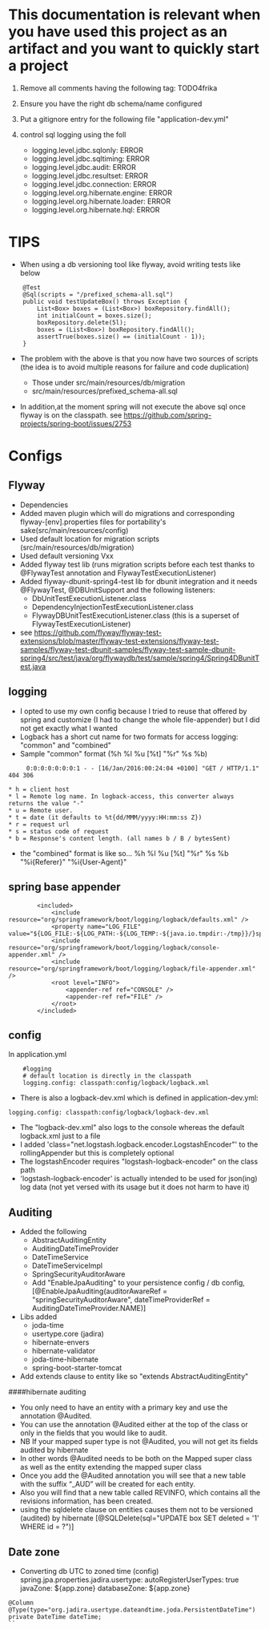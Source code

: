 
This documentation is relevant when you have used this project as an artifact and you want to quickly start a project
=====================================================================================================================

1. Remove all comments having the following tag: TODO4frika

2. Ensure you have the right db schema/name configured

3. Put a gitignore entry for the following file "application-dev.yml"

4. control sql logging using the foll
    * logging.level.jdbc.sqlonly: ERROR
    * logging.level.jdbc.sqltiming: ERROR
    * logging.level.jdbc.audit: ERROR
    * logging.level.jdbc.resultset: ERROR
    * logging.level.jdbc.connection: ERROR
    * logging.level.org.hibernate.engine: ERROR
    * logging.level.org.hibernate.loader: ERROR
    * logging.level.org.hibernate.hql: ERROR




TIPS
====

* When using a db versioning tool like flyway, avoid writing tests like below
```
    @Test
    @Sql(scripts = "/prefixed_schema-all.sql")
    public void testUpdateBox() throws Exception {
        List<Box> boxes = (List<Box>) boxRepository.findAll();
        int initialCount = boxes.size();
        boxRepository.delete(5l);
        boxes = (List<Box>) boxRepository.findAll();
        assertTrue(boxes.size() == (initialCount - 1));
    }
```

* The problem with the above is that you now have two sources of scripts (the idea is to avoid multiple reasons for failure and code duplication)
  * Those under src/main/resources/db/migration
  * src/main/resources/prefixed_schema-all.sql

* In addition,at the moment spring will not execute the above sql once flyway is on the classpath. see https://github.com/spring-projects/spring-boot/issues/2753



Configs
=======

Flyway
------
* Dependencies
* Added maven plugin which will do migrations and corresponding flyway-[env].properties files for portability's sake(src/main/resources/config)
* Used default location for migration scripts (src/main/resources/db/migration)
* Used default versioning Vxx
* Added flyway test lib (runs migration scripts before each test thanks to @FlywayTest annotation and FlywayTestExecutionListener)
* Added flyway-dbunit-spring4-test lib for dbunit integration and it needs @FlywayTest, @DBUnitSupport and the following listeners:
    * DbUnitTestExecutionListener.class
    * DependencyInjectionTestExecutionListener.class
    * FlywayDBUnitTestExecutionListener.class (this is a superset of FlywayTestExecutionListener)
* see https://github.com/flyway/flyway-test-extensions/blob/master/flyway-test-extensions/flyway-test-samples/flyway-test-dbunit-samples/flyway-test-sample-dbunit-spring4/src/test/java/org/flywaydb/test/sample/spring4/Spring4DBunitTest.java


logging
-------
* I opted to use my own config because I tried to reuse that offered by spring and customize (I had to change the whole file-appender) but I did not get exactly what I wanted
* Logback has a short cut name for two formats for access logging: "common" and "combined"
* Sample "common" format (%h %l %u [%t] "%r" %s %b)
 ```
      0:0:0:0:0:0:0:1 - - [16/Jan/2016:00:24:04 +0100] "GET / HTTP/1.1" 404 306
 ```

    * h = client host
    * l = Remote log name. In logback-access, this converter always returns the value "-"
    * u = Remote user.
    * t = date (it defaults to %t{dd/MMM/yyyy:HH:mm:ss Z})
    * r = request url
    * s = status code of request
    * b = Response's content length. (all names b / B / bytesSent)

* the "combined" format is like so... %h %l %u [%t] "%r" %s %b "%i{Referer}" "%i{User-Agent}"


spring base appender
--------------------

```
        <included>
            <include resource="org/springframework/boot/logging/logback/defaults.xml" />
            <property name="LOG_FILE" value="${LOG_FILE:-${LOG_PATH:-${LOG_TEMP:-${java.io.tmpdir:-/tmp}}/}spring.log}"/>
            <include resource="org/springframework/boot/logging/logback/console-appender.xml" />
            <include resource="org/springframework/boot/logging/logback/file-appender.xml" />
            <root level="INFO">
                <appender-ref ref="CONSOLE" />
                <appender-ref ref="FILE" />
            </root>
        </included>
```

config
-------

In application.yml

```
    #logging
    # default location is directly in the classpath
    logging.config: classpath:config/logback/logback.xml
```
* There is also a logback-dev.xml which is defined in application-dev.yml:

```
logging.config: classpath:config/logback/logback-dev.xml
```

* The "logback-dev.xml" also logs to the console whereas the default logback.xml just to a file
* I added 'class="net.logstash.logback.encoder.LogstashEncoder"' to the rollingAppender but this is completely optional
* The logstashEncoder requires "logstash-logback-encoder" on the class path
* 'logstash-logback-encoder' is actually intended to be used for json(ing) log data (not yet versed with its usage but it does not harm to have it)



Auditing
--------
* Added the following
    * AbstractAuditingEntity
    * AuditingDateTimeProvider
    * DateTimeService
    * DateTimeServiceImpl
    * SpringSecurityAuditorAware
    * Add "EnableJpaAuditing" to your persistence config / db config, [@EnableJpaAuditing(auditorAwareRef = "springSecurityAuditorAware", dateTimeProviderRef = AuditingDateTimeProvider.NAME)]
* Libs added
    * joda-time
    * usertype.core (jadira)
    * hibernate-envers
    * hibernate-validator
    * joda-time-hibernate
    * spring-boot-starter-tomcat
* Add extends clause to entity like so "extends AbstractAuditingEntity"

####hibernate auditing
* You only need to have an entity with a primary key and use the annotation @Audited.
* You can use the annotation @Audited either at the top of the class or only in the fields that you would like to audit.
* NB If your mapped super type is not @Audited, you will not get its fields audited by hibernate
* In other words @Audited needs to be both on the Mapped super class as well as the entity extending the mapped super class
* Once you add the @Audited annotation you will see that a new table with the suffix “_AUD” will be created for each entity.
* Also you will find that a new table called REVINFO, which contains all the revisions information, has been created.
* using the sqldelete clause on entities causes them not to be versioned (audited) by hibernate [@SQLDelete(sql="UPDATE box SET deleted = '1' WHERE id = ?")]


Date zone
---------

* Converting db UTC to zoned time (config)
      spring.jpa.properties.jadira.usertype:
        autoRegisterUserTypes: true
        javaZone: ${app.zone}
        databaseZone: ${app.zone}

```
@Column
@Type(type="org.jadira.usertype.dateandtime.joda.PersistentDateTime")
private DateTime dateTime;
``